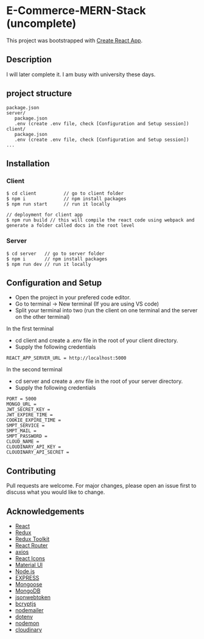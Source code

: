 # E-Commerce-MERN-Stack (uncomplete)

This project was bootstrapped with [Create React App](https://github.com/facebook/create-react-app).

## Description

I will later complete it. I am busy with university these days.

## project structure
```terminal
package.json
server/
   package.json
   .env (create .env file, check [Configuration and Setup session])
client/
   package.json
   .env (create .env file, check [Configuration and Setup session])
...
```

## Installation

### Client
```terminal
$ cd client          // go to client folder
$ npm i              // npm install packages
$ npm run start      // run it locally

// deployment for client app
$ npm run build // this will compile the react code using webpack and generate a folder called docs in the root level
```

### Server
```terminal
$ cd server   // go to server folder
$ npm i       // npm install packages
$ npm run dev // run it locally
```

## Configuration and Setup
- Open the project in your prefered code editor.
- Go to terminal -> New terminal (If you are using VS code)
- Split your terminal into two (run the client on one terminal and the server on the other terminal)

In the first terminal
- cd client and create a .env file in the root of your client directory.
- Supply the following credentials

```
REACT_APP_SERVER_URL = http://localhost:5000
```

In the second terminal
- cd server and create a .env file in the root of your server directory.
- Supply the following credentials

```
PORT = 5000
MONGO_URL =
JWT_SECRET_KEY =
JWT_EXPIRE_TIME =
COOKIE_EXPIRE_TIME =
SMPT_SERVICE =
SMPT_MAIL =
SMPT_PASSWORD =
CLOUD_NAME =
CLOUDINARY_API_KEY =
CLOUDINARY_API_SECRET =
```

## Contributing
Pull requests are welcome. For major changes, please open an issue first to discuss what you would like to change.


## Acknowledgements
- [React](https://reactjs.org/)
- [Redux](https://redux.js.org/)
- [Redux Toolkit](https://redux-toolkit.js.org/)
- [React Router](https://reactrouter.com/)
- [axios](https://axios-http.com/)
- [React Icons](https://react-icons.github.io/react-icons/)
- [Material UI](https://material-ui.com/)
- [Node.js](https://nodejs.org/en/)
- [EXPRESS](https://expressjs.com/)
- [Mongoose](https://mongoosejs.com/)
- [MongoDB](https://www.mongodb.com/)
- [jsonwebtoken](https://www.npmjs.com/package/jsonwebtoken)
- [bcryptjs](https://www.npmjs.com/package/bcryptjs)
- [nodemailer](https://nodemailer.com/about/)
- [dotenv](https://www.npmjs.com/package/dotenv)
- [nodemon](https://www.npmjs.com/package/nodemon)
- [cloudinary](https://cloudinary.com/)
